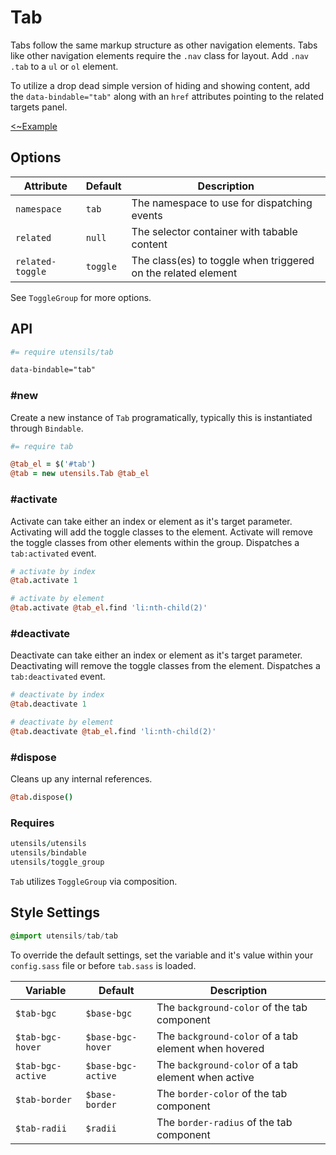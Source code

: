 # Tab
Tabs follow the same markup structure as other navigation elements. Tabs
like other navigation elements require the `.nav` class for layout. Add
`.nav .tab` to a `ul` or `ol` element.

To utilize a drop dead simple version of hiding and showing content, add
the `data-bindable="tab"` along with an `href` attributes pointing to
the related targets panel.

[<~Example](markup/tab.html.haml)


## Options

Attribute        | Default     | Description
---------------- | ----------- | -------------------------------------------
`namespace`      | `tab`       | The namespace to use for dispatching events
`related`        | `null`      | The selector container with tabable content
`related-toggle` | `toggle`    | The class(es) to toggle when triggered on the related element

See `ToggleGroup` for more options.


## API
```coffee
#= require utensils/tab
```

```html
data-bindable="tab"
```

### #new
Create a new instance of `Tab` programatically, typically this is
instantiated through `Bindable`.

```coffee
#= require tab

@tab_el = $('#tab')
@tab = new utensils.Tab @tab_el
```

### #activate
Activate can take either an index or element as it's target parameter.
Activating will add the toggle classes to the element. Activate will
remove the toggle classes from other elements within the group.
Dispatches a `tab:activated` event.

```coffee
# activate by index
@tab.activate 1

# activate by element
@tab.activate @tab_el.find 'li:nth-child(2)'
```

### #deactivate
Deactivate can take either an index or element as it's target parameter.
Deactivating will remove the toggle classes from the element. Dispatches
a `tab:deactivated` event.

```coffee
# deactivate by index
@tab.deactivate 1

# deactivate by element
@tab.deactivate @tab_el.find 'li:nth-child(2)'
```

### #dispose
Cleans up any internal references.

```coffee
@tab.dispose()
```

### Requires
```coffee
utensils/utensils
utensils/bindable
utensils/toggle_group
```

`Tab` utilizes `ToggleGroup` via composition.


## Style Settings
```sass
@import utensils/tab/tab
```

To override the default settings, set the variable and it's value within
your `config.sass` file or before `tab.sass` is loaded.

Variable          | Default            | Description
----------------- | ------------------ | -------------------------------------------
`$tab-bgc`        | `$base-bgc`        | The `background-color` of the tab component
`$tab-bgc-hover`  | `$base-bgc-hover`  | The `background-color` of a tab element when hovered
`$tab-bgc-active` | `$base-bgc-active` | The `background-color` of a tab element when active
`$tab-border`     | `$base-border`     | The `border-color` of the tab component
`$tab-radii`      | `$radii`           | The `border-radius` of the tab component

